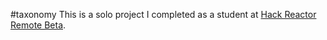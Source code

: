 #taxonomy
This is a solo project I completed as a student at [Hack Reactor Remote Beta](http://www.hackreactor.com/remote-beta).

